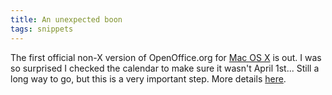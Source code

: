 ```yaml
---
title: An unexpected boon
tags: snippets
---
```


The first official non-X version of OpenOffice.org for [Mac OS X](http://www.wincent.com/wiki/Mac%20OS%20X) is out. I was so surprised I checked the calendar to make sure it wasn't April 1st... Still a long way to go, but this is a very important step. More details [here](http://rss.slashdot.org/~r/Slashdot/slashdot/~3/122333015/article.pl).
